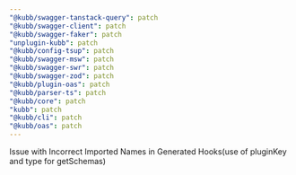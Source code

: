 ```yaml
---
"@kubb/swagger-tanstack-query": patch
"@kubb/swagger-client": patch
"@kubb/swagger-faker": patch
"unplugin-kubb": patch
"@kubb/config-tsup": patch
"@kubb/swagger-msw": patch
"@kubb/swagger-swr": patch
"@kubb/swagger-zod": patch
"@kubb/plugin-oas": patch
"@kubb/parser-ts": patch
"@kubb/core": patch
"kubb": patch
"@kubb/cli": patch
"@kubb/oas": patch
---
```


Issue with Incorrect Imported Names in Generated Hooks(use of pluginKey and type for getSchemas)

